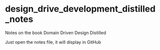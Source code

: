 # design_drive_development_distilled_notes
Notes on the book Domain Driven Design Distilled

Just open the notes file, it will display in GitHub
